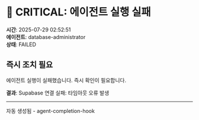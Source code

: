 # 🚨 CRITICAL: 에이전트 실행 실패

**시간**: 2025-07-29 02:52:51  
**에이전트**: database-administrator  
**상태**: FAILED  

## 즉시 조치 필요

에이전트 실행이 실패했습니다. 즉시 확인이 필요합니다.

**결과**: Supabase 연결 실패: 타임아웃 오류 발생

---
자동 생성됨 - agent-completion-hook
